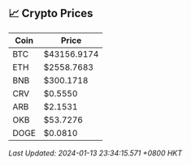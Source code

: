 ## 📈 Crypto Prices

| Coin | Price |
| ---- | ----- |
| BTC | $43156.9174 |
| ETH | $2558.7683 |
| BNB | $300.1718 |
| CRV | $0.5550 |
| ARB | $2.1531 |
| OKB | $53.7276 |
| DOGE | $0.0810 |

_Last Updated: 2024-01-13 23:34:15.571 +0800 HKT_